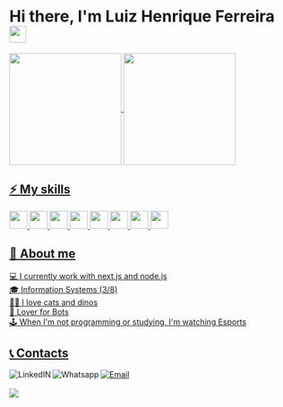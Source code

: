 # Hi there, I'm Luiz Henrique Ferreira <img src="https://emojis.slackmojis.com/emojis/images/1577982316/7421/typingcat.gif?1577982316" width="30"/>

<div>
  <a href="https://github.com/LhuizF">
  <img align="center" height="200px" src="https://github-readme-stats.vercel.app/api?username=LhuizF&show_icons=true&theme=tokyonight&include_all_commits=true&count_private=true"/>
  <img align="center" height="200px" src="https://github-readme-stats.vercel.app/api/top-langs/?username=LhuizF&langs_count=4&theme=tokyonight"/>
</div>


## ⚡ My skills
<img height='32px' src='https://cdn.jsdelivr.net/gh/devicons/devicon/icons/javascript/javascript-original.svg' />
<img height='32px' src="https://cdn.jsdelivr.net/gh/devicons/devicon/icons/typescript/typescript-original.svg" />
<img height='32px' src="https://cdn.jsdelivr.net/gh/devicons/devicon/icons/html5/html5-original.svg" />
<img height='32px' src='https://cdn.jsdelivr.net/gh/devicons/devicon/icons/css3/css3-original.svg' />
<img height='32px' src='https://cdn.jsdelivr.net/gh/devicons/devicon/icons/nodejs/nodejs-original.svg' />
<img height='32px' src='https://cdn.jsdelivr.net/gh/devicons/devicon/icons/git/git-original.svg' />
<img height='32px' src="https://cdn.jsdelivr.net/gh/devicons/devicon/icons/react/react-original.svg" />
<img height='32px' src="https://cdn.jsdelivr.net/gh/devicons/devicon/icons/nextjs/nextjs-line.svg" />

## 👀 About me
💻 I currently work with next.js and node.js\
🎓 Information Systems (3/8)\
🐱‍🐉 I love cats and dinos\
🤖 Lover for Bots\
🕹️ When I'm not programming or studying, I'm watching Esports

## 📞 Contacts

<div>
  <a href="https://www.linkedin.com/in/luizhenrique-ferreira">
    <img alt="LinkedIN" align="left" src="https://img.shields.io/badge/LinkedIn-0077B5?style=for-the-badge&logo=linkedin&logoColor=white" />
  </a>
  <a href="https://api.whatsapp.com/send?phone=5524992739477">
    <img alt="Whatsapp" align="left" src="https://img.shields.io/badge/WhatsApp-25D366?style=for-the-badge&logo=whatsapp&logoColor=white" />
  </a>
  <a href="mailto:luizhff@gmail.com">
    <img alt="Email" src="https://img.shields.io/badge/Gmail-D14836?style=for-the-badge&logo=gmail&logoColor=white" />
  </a>
</div>
<br>
  <img style="margin-left: auto;margin-right: auto;" heicht="160" src="https://github-readme-streak-stats.herokuapp.com?user=LhuizF&theme=tokyonight&date_format=M%20j%5B%2C%20Y%5D">
